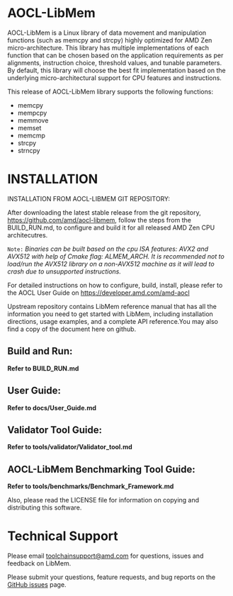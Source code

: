 # AOCL-LibMem
AOCL-LibMem is a Linux library of data movement and manipulation functions (such as memcpy
and strcpy) highly optimized for AMD Zen micro-architecture. This library has multiple
implementations of each function that can be chosen based on the application requirements as per
alignments, instruction choice, threshold values, and tunable parameters. By default, this library will
choose the best fit implementation based on the underlying micro-architectural support for CPU
features and instructions.

This release of AOCL-LibMem library supports the following functions:
+ memcpy
+ mempcpy
+ memmove
+ memset
+ memcmp
+ strcpy
+ strncpy

# INSTALLATION
INSTALLATION FROM AOCL-LIBMEM GIT REPOSITORY:

After downloading the latest stable release from the git repository, https://github.com/amd/aocl-libmem, follow the steps from the BUILD_RUN.md, to configure and build it for  all released AMD Zen CPU architecutres.

`Note:` _Binaries can be built based on the cpu ISA features: AVX2 and AVX512 with help of Cmake flag: ALMEM_ARCH. It is recommended not to load/run the AVX512 library on a non-AVX512 machine as it will lead to crash due to unsupported instructions._

For detailed instructions on how to configure, build, install, please refer to the AOCL User Guide on https://developer.amd.com/amd-aocl

Upstream repository contains LibMem reference manual that has all the information you need to get started with LibMem, including installation directions, usage examples, and a complete API reference.You may also find a copy of the document here on github.

## Build and Run:
**Refer to BUILD_RUN.md**

## User Guide:
**Refer to docs/User_Guide.md**

## Validator Tool Guide:
**Refer to tools/validator/Validator_tool.md**

## AOCL-LibMem Benchmarking Tool Guide:
**Refer to tools/benchmarks/Benchmark_Framework.md**

Also, please read the LICENSE file for information on copying and distributing this software.

# Technical Support
Please email toolchainsupport@amd.com for questions, issues and feedback on LibMem.

Please submit your questions, feature requests, and bug reports on the [GitHub issues](https://github.com/amd/aocl-libmem/issues) page.
